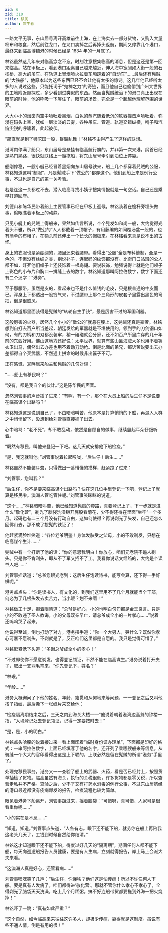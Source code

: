 ```yaml
---
aid: 6
zid: 310
title: 移民
author: 吹牛者
---
```


一路太平无事，东山居号离开高雄前往上海，在上海卖去一部分货物，又购入大量棉布和粮食，然后前往龙口，在龙口卖掉之后再掉头返航，期间又停靠几个港口，最终来到临高博铺港的时候已经是 1634 年的一月底了。

林铭虽然这几年来对临高念念不忘，时刻注意搜集临高的消息，但是这还是第一回来临高。站在甲板上，看到港口距离自己越来越近，伸入海中宽阔如大街一般的石栈桥、高大的吊车、在轨道上冒烟喷火拉着车厢跑着的“自动车”……最后还有髡贼的“大铁船”，他原本以为这些东西已经不会让他有太多的惊诧。这几年他已经听太多的人说过这些，只能托词于“鬼神之力”的奇迹，而且他自己也偷偷到广州大世界的工地附近窥探过，多少看到过类似的东西。然而当髡贼统治下的港口真正出现在眼前的时候，他的呼吸一下屏住了，眼前的场景，完全是一个超越他理解范围的世界。

大大小小的烟囱向空中喷吐着黑烟，白色的蒸汽随着低沉的铁器撞击声喷吐着，弥漫在码头上空，犹如一层淡淡的云雾，各种吊车、管道、轨道交错纵横，哨子和汽笛尖锐的呼啸着，此起彼伏。

“简直就是到了狮驼国一般，群魔乱舞！”林铭不由得产生了这样的联想。

港湾内停满了船只，东山居号是悬挂有临高航行旗的，并非第一次来港，纲首已经是熟门熟路，很快就联络上一艘拖船，将东山居号牵引到泊位上停靠。

船刚停稳，一艘小艇已经冒着黑烟向东山居号驶来，船上几个都穿着髡贼的公服，林铭知道这叫“制服”，凡是髡贼手下“做公的”都穿这个。他们到船上来是例行公事，不过也是自己的第一关考验。

若是连这一关都过不去，潜入临高寻找小姨子搜集情报就是一句空话。自己还是乘早打道回府。

刘德山和陈华民带着船上主要管事已经在甲板上迎候，林铭装着在桅杆旁埋头做事，偷眼瞧着甲板上的动静。

只见小艇上的髡贼上得船来，果然如传言所说，个个髡发如和尚一般，大约觉得光着头不雅，所以“做公的”人人都戴着一顶帽子，有用藤编的如同覆汤盆一般的，也有简单的布帽子，在额头前还伸出一个长长的帽檐来。在林铭看来真是说不出的古怪。

身上的衣服也是紧绷绷的，腰里还束着腰带。看得出“公服”全是布料缝制，全是一色的，不但没有丝绸之类，别说补子，连起码的纹饰都没有。比衙门口站班的公人都不如，好歹他们帽子上还装饰着一根鸟翎。要说装饰，勉强说得上就是他们领子上彩色的小布片和胸口一排缝上去的数字。林铭知道那叫阿拉伯数字，数字下面还有二个汉字：“港务”。

至于那腰带，虽然是皮的，看起来也不是什么值钱的毛皮，只是根普通的牛皮而已。浑身上下都透出一股穷气来，不过腰带上那个三角形的皮套子里露出黑色的弯把，倒是很威风。

林铭知道那里面装得是髡贼的“转轮自生手铳”，最是厉害不过的军国利器。

这般厉害的火器，居然几个小小的“做公的”就悬在腰上，这髡贼还真是豪奢。林铭想到自打去百户所当差起，朝廷发给的军器就是不堪使用的，领到手的刀剑钢口如何，有的刀柄和刀刃都没装牢，稍一磕碰就会分家，还不如百户所里库存的几十年前的东西好用。佛山这地方还好说：太平世界，就算有些山匪海贼大多也用不着锦衣卫出马，偶然出去办差也用不着动刀动枪。倒是北面的弟兄，都诉苦说要出去办差都得自个买武器，不然遇上拼命的时候非出篓子不可。

正在感慨，耳畔飘来船主和髡贼的几句对谈：

“……船上有移民吗？”

“没有，都是我自个的伙计。”这是陈华民的声音。

忽然刘管事的声音插了进来：“有啊，有一个，那个在大员上船的后生仔不是说要在临高谋个出路吗？”

林铭知道这是说到自己了，不由暗暗叫苦，他原本是打算悄悄的下船，再混入人群之中悄悄留下，没想到给刘管事直接捅了出去。

心中暗骂：“老不死”，却不敢乱动，依然是自顾自的做事，继续竖起耳朵仔细听着。

“既然有移民，叫他来登记一下吧。这几天就安排他下船检疫。”

“是，我这就叫他。”刘管事说着拉起喉咙，“后生仔！后生……”

林铭自然不能装耳聋，只得做出一番懵懂的摸样，赶紧跑了过来：

“刘管事，您叫我？”

“后生仔，你不是要来临高谋个出路吗？快在这几位手里登记一下吧，登记上了就算是移民啦。澳洲人管吃管住呢。”刘管事笑眯眯的说道。

“这个……”林铭暗暗叫苦，他已经知道髡贼的套路，真要登记上了，下一步就是进什么“敬化营”，剃光了脑袋洗澡掰开屁股看菊花，少不得还得在里面“坐牢”一个多月。起码也有二三个月没有行动自由，这如何使得？再说剃光了头发，自己还怎么回佛山去，那不成了投髡的铁证了！

他赶紧满脸堆笑道：“各位老爷明鉴！身体发肤受之父母，小的不敢剃发，只想在临高谋个生计……”

髡贼中有一个打断了他的话：“你的意思我明白！你放心，咱们元老院不逼人剃头。只是你不肯剃头，即从不了军又招不了工。我看你说话文绉绉的，大约是个读书人吧……”

刘管事插话道：“总爷您眼光老到：这后生仔饱读诗书，能写会算，还下得一手好棋呢。”

港务点点头：“你是读书人，有文化的，到我们这里用不了几个月就能当个干部，何必为了几根头发去卖苦力，当小贩？划不来啊！”

林铭做工十足，擦着眼睛道：“总爷是好心，小的也明白句句都是金玉良言。只是小的不敢违了圣人教诲，小的父母双亲早亡，请总爷成全小的一片孝心……”说着还呜呜哭了起来。

他说得至诚，倒也打动了对方，港务摆手道：“你一个大男人，哭什么？既然你孝心可嘉不愿剃头，不剃就是了，反正咱们这里都是自愿的。我只是觉得可惜了。”

林铭赶紧低下头道：“多谢总爷成全小的孝心！”

“不过即使你不愿意剃发，也得登记领证，不然不能在临高谋生。”港务说着打开夹子，取出一支羽毛笔来，“你先登记下，姓名？”

“林珉。”

“年龄……”

港务大概询问了下他的姓名、年龄、籍贯和从何地来等问题，一一登记之后又叫他按了指纹，最后撕下一张纸片来交给他：

“检疫隔离期结束之后，三天之内到海关大楼——”他说着朝着港湾边高耸的钟楼一指，“入境登记处去登记领证，记得一定要按时去！”

“是，是，小的明白。”

林铭点头哈腰的说着接过来一看上面印着“临时身份证办理单”，下面都是印好的格式：一串阿拉伯数字，上面已经填写了他的名字，还开列了乘哪艘船来等信息。从骑缝一个大大的官印看得出这是上下联的，上联必然是留在髡贼的所谓“港务”手里了。

处理完移民事务，港务又一一查验了船上的武器、火药，看是否已经封上，按照货单抽检了货物。临高虽然有海关，执行的关税很低，许多货物都是零关税，所以查验走私并不严格。查验之后，少不了又有打药水消毒的例行公事，不过东山居航经的港口最近都没有疫病爆发的报告，检疫流程也较为简单。

眼见着港务下船离开，刘管事踱过来，摇着脑袋：“可惜呀，真可惜，人家可是很看重你呢……”

“小的实在是不忍……”

“知道，知道。”刘管事点头道，“人各有志。眼下还不能下船，就劳你在船上再陪我这老头几天了，工钱到时候自然给你结清。”

林铭这才知道眼下还不能下船，得度过好几天的“隔离期”，期间任何人都不能下船，每天向巡逻船报告人员健康，要是有人生病，立刻就得报告，岸上马上会派大夫来看。

“这澳洲人真是好心，还管看病……”

刘管事嘿嘿笑了几声：“后生仔，你懂啥？他们这是怕传瘟！所以不许任何人下船。要是真有人发病了，咱们都得进‘敬化营’。那就不管你什么孝心不孝心了，全得剃光了脑袋天天洗澡，吃上几个月稀粥。搞不好连船带货都要拖到外海一把火烧掉！”

林铭吓了一跳：“真有如此严重？”

“这个自然，如今临高来来往往这许多人，却极少传瘟，靠得就是这制度。虽说有些不通人情，倒是有用的很！”
